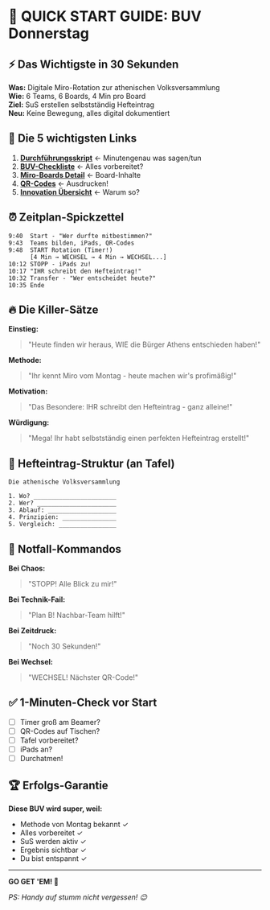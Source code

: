 # 🎯 QUICK START GUIDE: BUV Donnerstag

## ⚡ Das Wichtigste in 30 Sekunden

**Was:** Digitale Miro-Rotation zur athenischen Volksversammlung  
**Wie:** 6 Teams, 6 Boards, 4 Min pro Board  
**Ziel:** SuS erstellen selbstständig Hefteintrag  
**Neu:** Keine Bewegung, alles digital dokumentiert

## 📱 Die 5 wichtigsten Links

1. **[Durchführungsskript](./Durchfuehrungsskript_BUV_minutengenau.md)** ← Minutengenau was sagen/tun
2. **[BUV-Checkliste](./BUV_Checkliste_FINAL.md)** ← Alles vorbereitet?
3. **[Miro-Boards Detail](./Miro_Boards_Praktische_Umsetzung.md)** ← Board-Inhalte
4. **[QR-Codes](./QR_Code_Vorlage.html)** ← Ausdrucken!
5. **[Innovation Übersicht](./INNOVATION_Zusammenfassung.md)** ← Warum so?

## ⏰ Zeitplan-Spickzettel

```
9:40  Start - "Wer durfte mitbestimmen?"
9:43  Teams bilden, iPads, QR-Codes
9:48  START Rotation (Timer!)
      [4 Min → WECHSEL → 4 Min → WECHSEL...]
10:12 STOPP - iPads zu!
10:17 "IHR schreibt den Hefteintrag!"
10:32 Transfer - "Wer entscheidet heute?"
10:35 Ende
```

## 🔥 Die Killer-Sätze

**Einstieg:**
> "Heute finden wir heraus, WIE die Bürger Athens entschieden haben!"

**Methode:**
> "Ihr kennt Miro vom Montag - heute machen wir's profimäßig!"

**Motivation:**
> "Das Besondere: IHR schreibt den Hefteintrag - ganz alleine!"

**Würdigung:**
> "Mega! Ihr habt selbstständig einen perfekten Hefteintrag erstellt!"

## 🎯 Hefteintrag-Struktur (an Tafel)

```
Die athenische Volksversammlung

1. Wo? _______________________
2. Wer? ______________________
3. Ablauf: ___________________
4. Prinzipien: _______________
5. Vergleich: ________________
```

## 🚨 Notfall-Kommandos

**Bei Chaos:**
> "STOPP! Alle Blick zu mir!"

**Bei Technik-Fail:**
> "Plan B! Nachbar-Team hilft!"

**Bei Zeitdruck:**
> "Noch 30 Sekunden!"

**Bei Wechsel:**
> "WECHSEL! Nächster QR-Code!"

## ✅ 1-Minuten-Check vor Start

- [ ] Timer groß am Beamer?
- [ ] QR-Codes auf Tischen?
- [ ] Tafel vorbereitet?
- [ ] iPads an?
- [ ] Durchatmen!

## 🏆 Erfolgs-Garantie

**Diese BUV wird super, weil:**
- Methode von Montag bekannt ✓
- Alles vorbereitet ✓
- SuS werden aktiv ✓
- Ergebnis sichtbar ✓
- Du bist entspannt ✓

---

**GO GET 'EM! 🚀**

*PS: Handy auf stumm nicht vergessen! 😉*